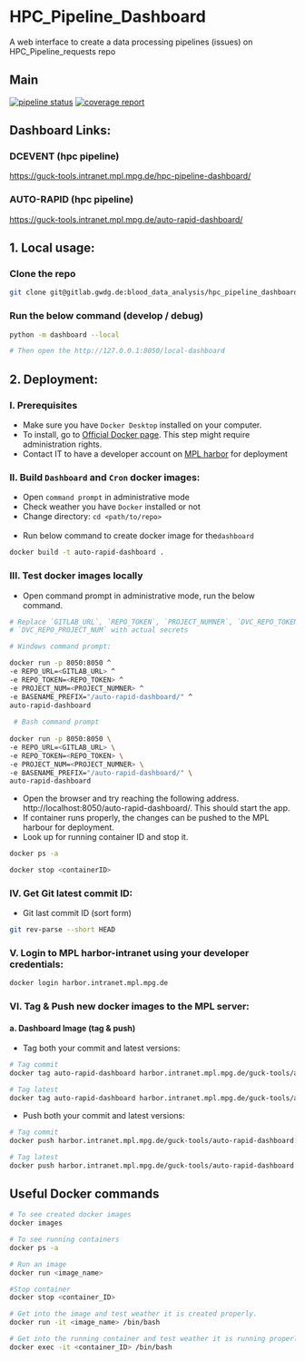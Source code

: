 # HPC_Pipeline_Dashboard

A web interface to create a data processing pipelines (issues) on
HPC_Pipeline_requests repo


## Main

[![pipeline status](https://gitlab.gwdg.de/blood_data_analysis/hpc_pipeline_dashboard/badges/main/pipeline.svg)](https://gitlab.gwdg.de/blood_data_analysis/hpc_pipeline_dashboard/-/commits/main)
[![coverage report](https://gitlab.gwdg.de/blood_data_analysis/hpc_pipeline_dashboard/badges/main/coverage.svg)](https://gitlab.gwdg.de/blood_data_analysis/hpc_pipeline_dashboard/-/commits/main)

## Dashboard Links:

### DCEVENT (hpc pipeline)
https://guck-tools.intranet.mpl.mpg.de/hpc-pipeline-dashboard/

### AUTO-RAPID (hpc pipeline)
https://guck-tools.intranet.mpl.mpg.de/auto-rapid-dashboard/

## 1. Local usage:
### Clone the repo

```bash
git clone git@gitlab.gwdg.de:blood_data_analysis/hpc_pipeline_dashboard.git
```

###  Run the below command (develop / debug)
```bash
python -m dashboard --local

# Then open the http://127.0.0.1:8050/local-dashboard
```

## 2. Deployment:

### I. Prerequisites

- Make sure you have `Docker Desktop` installed on your computer.
- To install, go to [Official Docker page](https://docs.docker.com/get-docker/).
  This step might require administration rights.
- Contact IT to have a developer account
  on [MPL harbor](https://harbor.intranet.mpl.mpg.de/) for deployment


### II. Build ``Dashboard`` and ``Cron`` docker images:

- Open `command prompt` in administrative mode
- Check weather you have ``Docker`` installed or not
- Change directory: ``cd <path/to/repo>``<br><br>
- Run below command to create docker image for the``dashboard`` 
```bash
docker build -t auto-rapid-dashboard .
```

### III. Test docker images locally
- Open command prompt in administrative mode, run the below command.

```bash
# Replace `GITLAB_URL`, `REPO_TOKEN`, `PROJECT_NUMNER`, `DVC_REPO_TOKEN`, and
# `DVC_REPO_PROJECT_NUM` with actual secrets

# Windows command prompt:

docker run -p 8050:8050 ^
-e REPO_URL=<GITLAB_URL> ^
-e REPO_TOKEN=<REPO_TOKEN> ^
-e PROJECT_NUM=<PROJECT_NUMNER> ^
-e BASENAME_PREFIX="/auto-rapid-dashboard/" ^
auto-rapid-dashboard
 
 # Bash command prompt
 
docker run -p 8050:8050 \
-e REPO_URL=<GITLAB_URL> \
-e REPO_TOKEN=<REPO_TOKEN> \ 
-e PROJECT_NUM=<PROJECT_NUMNER> \
-e BASENAME_PREFIX="/auto-rapid-dashboard/" \
auto-rapid-dashboard
```

- Open the browser and try reaching the following
  address. http://localhost:8050/auto-rapid-dashboard/. This should start the
  app.
- If container runs properly, the changes can be pushed to the MPL harbour for deployment.
- Look up for running container ID and stop it.

```bash
docker ps -a

docker stop <containerID>
```

### IV. Get Git latest commit ID:
- Git last commit ID (sort form)
```bash
git rev-parse --short HEAD
```



### V. Login to MPL harbor-intranet using your developer credentials:

```bash
docker login harbor.intranet.mpl.mpg.de
```

### VI. Tag & Push new docker images to the MPL server:

#### a. Dashboard Image (tag & push)
- Tag both your commit and latest versions:
```bash
# Tag commit
docker tag auto-rapid-dashboard harbor.intranet.mpl.mpg.de/guck-tools/auto-rapid-dashboard:yourcommitID

# Tag latest
docker tag auto-rapid-dashboard harbor.intranet.mpl.mpg.de/guck-tools/auto-rapid-dashboard:latest
```
- Push both your commit and latest versions:

```bash
# Tag commit
docker push harbor.intranet.mpl.mpg.de/guck-tools/auto-rapid-dashboard:yourcommitID

# Tag latest
docker push harbor.intranet.mpl.mpg.de/guck-tools/auto-rapid-dashboard:latest
```


## Useful Docker commands

```bash
# To see created docker images
docker images

# To see running containers
docker ps -a

# Run an image
docker run <image_name>

#Stop container
docker stop <container_ID>

# Get into the image and test weather it is created properly.
docker run -it <image_name> /bin/bash

# Get into the running container and test weather it is running properly.
docker exec -it <container_ID> /bin/bash
```